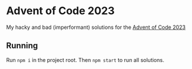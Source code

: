 # Advent of Code 2023

My hacky and bad (imperformant) solutions for the [Advent of Code 2023](https://adventofcode.com/)

## Running

Run `npm i` in the project root. Then `npm start` to run all solutions.
